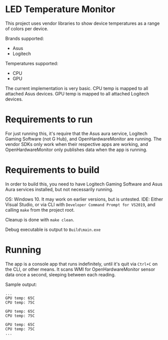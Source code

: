 # LED Temperature Monitor

This project uses vendor libraries to show device temperatures as a range of colors per device. 

Brands supported:

 * Asus
 * Logitech

Temperatures supported:

 * CPU
 * GPU

The current implementation is very basic. 
CPU temp is mapped to all attached Asus devices. 
GPU temp is mapped to all attached Logitech devices.

# Requirements to run

For just running this, it's require that the Asus aura service, Logitech Gaming Software (not G Hub), and OpenHardwareMonitor are running.
The vendor SDKs only work when their respective apps are working, and OpenHardwareMonitor only publishes data when the app is running. 

# Requirements to build

In order to build this, you need to have Logitech Gaming Software and Asus Aura services installed, but not necessarily running. 

OS: Windows 10. It may work on earlier versions, but is untested.
IDE: Either Visual Studio, or via CLI with `Developer Command Prompt for VS2019`, and calling `make` from the project root. 

Cleanup is done with `make clean`.

Debug executable is output to `Build\main.exe`

# Running

The app is a console app that runs indefinitely, until it's quit via `Ctrl+C` on the CLI, or other means.
It scans WMI for OpenHardwareMonitor sensor data once a second, sleeping between each reading.

Sample output:

```
...
GPU temp: 65C
CPU temp: 75C

GPU temp: 65C
CPU temp: 75C

GPU temp: 65C
CPU temp: 75C
...
```
